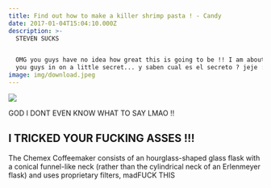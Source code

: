 ```yaml
---
title: Find out how to make a killer shrimp pasta ! - Candy
date: 2017-01-04T15:04:10.000Z
description: >-
  STEVEN SUCKS


  OMG you guys have no idea how great this is going to be !! I am about to let
  you guys in on a little secret... y saben cual es el secreto ? jeje :)
image: img/download.jpeg
---
```



![](img/Shrimp-Garlic-Pasta3-SpendWithPennies.jpg)

GOD I DONT EVEN KNOW WHAT TO SAY LMAO !!

## I TRICKED YOUR FUCKING ASSES !!!

The Chemex Coffeemaker consists of an hourglass-shaped glass flask with a conical funnel-like neck (rather than the cylindrical neck of an Erlenmeyer flask) and uses proprietary filters, madFUCK THIS
